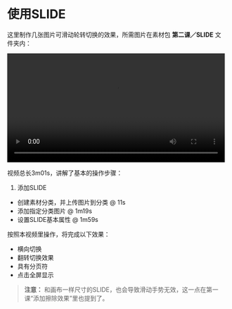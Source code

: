 # 使用SLIDE

这里制作几张图片可滑动轮转切换的效果，所需图片在素材包 **第二课／SLIDE** 文件夹内：

<video width="100%" controls><source src="http://qn.media.epub360.com/materials/video/47df72e9b45dea63a619698c35d1770c.mp4?avthumb/ipad_low" type="video/mp4"></video>

视频总长3m01s，讲解了基本的操作步骤：
1. 添加SLIDE
- 创建素材分类，并上传图片到分类 @ 11s
- 添加指定分类图片 @ 1m19s
- 设置SLIDE基本属性 @ 1m59s

按照本视频里操作，将完成以下效果：

- 横向切换
- 翻转切换效果
- 具有分页符
- 点击全屏显示

> **注意：** 和画布一样尺寸的SLIDE，也会导致滑动手势无效，这一点在第一课“添加擦除效果”里也提到了。

